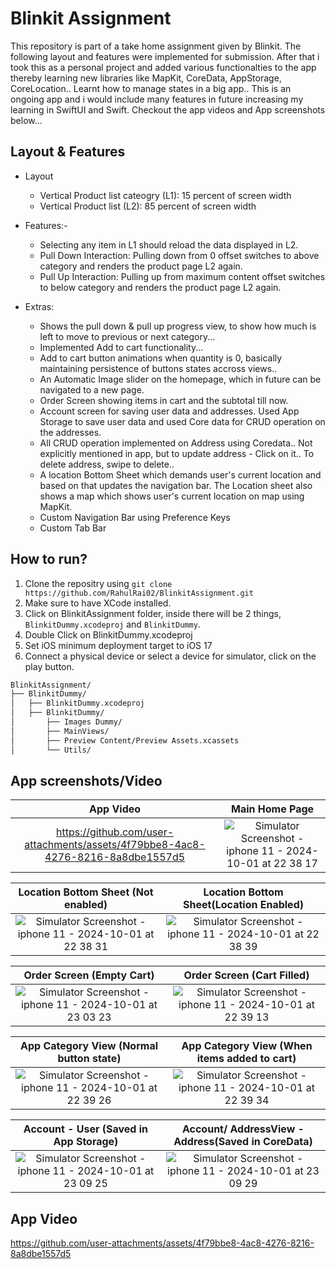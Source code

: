# Blinkit Assignment

This repository is part of a take home assignment given by Blinkit. The following layout and features were implemented for submission. After that i took this as a personal project and added various functionalties to the app thereby learning new libraries like MapKit, CoreData, AppStorage, CoreLocation.. Learnt how to manage states in a big app.. This is an ongoing app and i would include many features in future increasing my learning in SwiftUI and Swift. Checkout the app videos and App screenshots below...

## Layout & Features
* Layout
  * Vertical Product list cateogry (L1): 15 percent of screen width
  * Vertical Product list (L2): 85 percent of screen width
* Features:-
  * Selecting any item in L1 should reload the data displayed in L2.
  * Pull Down Interaction: Pulling down from 0 offset switches to above category and renders the product page L2 again.
  * Pull Up Interaction: Pulling up from maximum content offset switches to below category and renders the product page L2 again.
 

* Extras:
  * Shows the pull down & pull up progress view, to show how much is left to move to previous or next category...
  * Implemented Add to cart functionality...
  * Add to cart button animations when quantity is 0, basically maintaining persistence of buttons states accross views..
  * An Automatic Image slider on the homepage, which in future can be navigated to a new page.
  * Order Screen showing items in cart and the subtotal till now.
  * Account screen for saving user data and addresses. Used App Storage to save user data and used Core data for CRUD operation on the addresses.
  * All CRUD operation implemented on Address using Coredata.. Not explicitly mentioned in app, but to update address - Click on it.. To delete address, swipe to delete..
  * A location Bottom Sheet which demands user's current location and based on that updates the navigation bar. The Location sheet also shows a map which shows user's current location on map using MapKit.
  * Custom Navigation Bar using Preference Keys
  * Custom Tab Bar
    
  
## How to run?
1. Clone the repositry using `git clone https://github.com/RahulRai02/BlinkitAssignment.git`
2. Make sure to have XCode installed.
3. Click on BlinkitAssignment folder, inside there will be 2 things, `BlinkitDummy.xcodeproj` and `BlinkitDummy`.
4. Double Click on BlinkitDummy.xcodeproj
5. Set iOS minimum deployment target to iOS 17
6. Connect a physical device or select a device for simulator, click on the play button.

```bash
BlinkitAssignment/
├── BlinkitDummy/
│   ├── BlinkitDummy.xcodeproj
│   ├── BlinkitDummy/
│       ├── Images Dummy/
│       ├── MainViews/
│       ├── Preview Content/Preview Assets.xcassets
│       └── Utils/
```
          
## App screenshots/Video


App Video  | Main Home Page
:-------------------------:|:-------------------------:
https://github.com/user-attachments/assets/4f79bbe8-4ac8-4276-8216-8a8dbe1557d5 | ![Simulator Screenshot - iphone 11 - 2024-10-01 at 22 38 17](https://github.com/user-attachments/assets/31563eb1-786b-440f-a954-0e7582a25616) 

Location Bottom Sheet (Not enabled) |  Location Bottom Sheet(Location Enabled)
:-------------------------:|:-------------------------:
![Simulator Screenshot - iphone 11 - 2024-10-01 at 22 38 31](https://github.com/user-attachments/assets/5a379b1f-117e-4a60-8153-3235eea2bd85) | ![Simulator Screenshot - iphone 11 - 2024-10-01 at 22 38 39](https://github.com/user-attachments/assets/0c90265b-0a23-441a-b0f4-74fe368cbb85)


Order Screen (Empty Cart) |  Order Screen (Cart Filled)
:-------------------------:|:-------------------------:
![Simulator Screenshot - iphone 11 - 2024-10-01 at 23 03 23](https://github.com/user-attachments/assets/62ffa1e7-b93d-4421-a029-6a21a1447e67) | ![Simulator Screenshot - iphone 11 - 2024-10-01 at 22 39 13](https://github.com/user-attachments/assets/7a91b597-aa08-4605-8301-6cef9ed98e3d)

App Category View (Normal button state) |  App Category View (When items added to cart) 
:-------------------------:|:-------------------------:
![Simulator Screenshot - iphone 11 - 2024-10-01 at 22 39 26](https://github.com/user-attachments/assets/2ec1ff04-c126-4f92-800b-fdf3b35e6470) | ![Simulator Screenshot - iphone 11 - 2024-10-01 at 22 39 34](https://github.com/user-attachments/assets/0dc3cd58-caf2-4a9c-9638-46dc3f964b4e)


Account - User (Saved in App Storage) |  Account/ AddressView - Address(Saved in CoreData)
:-------------------------:|:-------------------------:
![Simulator Screenshot - iphone 11 - 2024-10-01 at 23 09 25](https://github.com/user-attachments/assets/7ee72973-5c1e-40c5-9aed-045fbda5fabf) | ![Simulator Screenshot - iphone 11 - 2024-10-01 at 23 09 29](https://github.com/user-attachments/assets/3d01273e-26df-4f4d-8ca7-eaa9773e0a34)


## App Video
https://github.com/user-attachments/assets/4f79bbe8-4ac8-4276-8216-8a8dbe1557d5 







